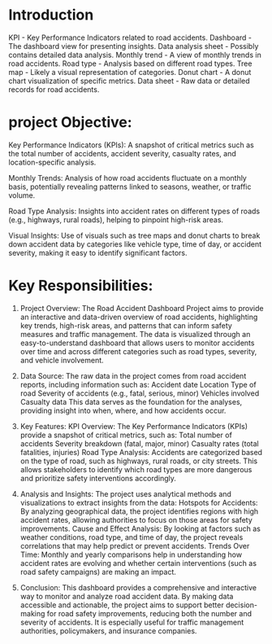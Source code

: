 # Introduction
KPI - Key Performance Indicators related to road accidents.
Dashboard - The dashboard view for presenting insights.
Data analysis sheet - Possibly contains detailed data analysis.
Monthly trend - A view of monthly trends in road accidents.
Road type - Analysis based on different road types.
Tree map - Likely a visual representation of categories.
Donut chart - A donut chart visualization of specific metrics.
Data sheet - Raw data or detailed records for road accidents.

# project Objective:
Key Performance Indicators (KPIs):
A snapshot of critical metrics such as the total number of accidents, accident severity, casualty rates, and location-specific analysis.

Monthly Trends:
Analysis of how road accidents fluctuate on a monthly basis, potentially revealing patterns linked to seasons, weather, or traffic volume.

Road Type Analysis:
Insights into accident rates on different types of roads (e.g., highways, rural roads), helping to pinpoint high-risk areas.

Visual Insights:
Use of visuals such as tree maps and donut charts to break down accident data by categories like vehicle type, time of day, or accident severity, making it easy to identify significant factors.

# Key Responsibilities:
1. Project Overview:
The Road Accident Dashboard Project aims to provide an interactive and data-driven overview of road accidents, highlighting key trends, high-risk areas, and patterns that can inform safety measures and traffic management. The data is visualized through an easy-to-understand dashboard that allows users to monitor accidents over time and across different categories such as road types, severity, and vehicle involvement.

2. Data Source:
The raw data in the project comes from road accident reports, including information such as:
Accident date
Location
Type of road
Severity of accidents (e.g., fatal, serious, minor)
Vehicles involved
Casualty data
This data serves as the foundation for the analyses, providing insight into when, where, and how accidents occur.

3. Key Features:
KPI Overview: The Key Performance Indicators (KPIs) provide a snapshot of critical metrics, such as:
Total number of accidents
Severity breakdown (fatal, major, minor)
Casualty rates (total fatalities, injuries)
Road Type Analysis: Accidents are categorized based on the type of road, such as highways, rural roads, or city streets. This allows stakeholders to identify which road types are more dangerous and prioritize safety interventions accordingly.

5. Analysis and Insights:
The project uses analytical methods and visualizations to extract insights from the data:
Hotspots for Accidents: By analyzing geographical data, the project identifies regions with high accident rates, allowing authorities to focus on those areas for safety improvements.
Cause and Effect Analysis: By looking at factors such as weather conditions, road type, and time of day, the project reveals correlations that may help predict or prevent accidents.
Trends Over Time: Monthly and yearly comparisons help in understanding how accident rates are evolving and whether certain interventions (such as road safety campaigns) are making an impact.

5. Conclusion:
This dashboard provides a comprehensive and interactive way to monitor and analyze road accident data. By making data accessible and actionable, the project aims to support better decision-making for road safety improvements, reducing both the number and severity of accidents. It is especially useful for traffic management authorities, policymakers, and insurance companies.



